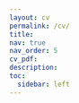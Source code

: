 ```yaml
---
layout: cv
permalink: /cv/
title:
nav: true
nav_order: 5
cv_pdf: 
description:
toc:
  sidebar: left
---
```

